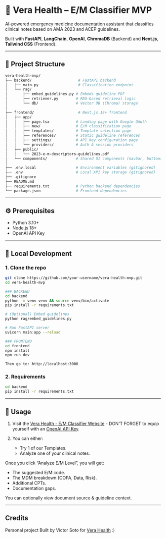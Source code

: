 # 🏥 Vera Health – E/M Classifier MVP

AI-powered emergency medicine documentation assistant that classifies clinical notes based on AMA 2023 and ACEP guidelines. 

Built with **FastAPI**, **LangChain**, **OpenAI**, **ChromaDB** (Backend) and **Next.js**, **Tailwind CSS** (Frontend).

---

## 🔧 Project Structure

```bash
vera-health-mvp/
├── backend/                     # FastAPI backend
│   ├── main.py                  # Classification endpoint
│   └── rag/
│       ├── embed_guidelines.py # Embeds guideline PDF
│       ├── retriever.py        # RAG-based retrieval logic
│       └── db/                 # Vector DB (Chroma) storage
│
├── frontend/                    # Next.js 14+ frontend
│   ├── app/
│   │   ├── page.tsx            # Landing page with Google OAuth
│   │   ├── new/                # E/M classification page
│   │   ├── templates/          # Template selection page
│   │   ├── references/         # Static guideline references
│   │   ├── settings/           # API key configuration page
│   │   └── providers/          # Auth & session providers
│   ├── public/
│   │   └── 2023-e-m-descriptors-guidelines.pdf
│   └── components/             # Shared UI components (navbar, buttons, etc.)
│
├── .env.local                  # Environment variables (gitignored)
├── .env                        # Local API key storage (gitignored)
├── .gitignore
├── README.md
├── requirements.txt            # Python backend dependencies
└── package.json                # Frontend dependencies
```

---

## ⚙️ Prerequisites

- Python 3.10+
- Node.js 18+
- OpenAI API Key

---

## 🧪 Local Development

### 1. Clone the repo

```bash
git clone https://github.com/your-username/vera-health-mvp.git
cd vera-health-mvp

### BACKEND
cd backend
python -m venv venv && source venv/bin/activate
pip install -r requirements.txt

# (Optional) Embed guidelines
python rag/embed_guidelines.py

# Run FastAPI server
uvicorn main:app --reload

### FRONTEND
cd frontend
npm install
npm run dev

Then go to: http://localhost:3000
```

### 2. Requirements

```bash
cd backend
pip install -r requirements.txt
```

---

## 🔑 Usage
1. Visit the [Vera Health - E/M Classifier Website](https://vera-health-mvp-soto.vercel.app/) - DON'T FORGET to equip yourself with an [OpenAI API Key](https://platform.openai.com/api-keys).

2. You can either:
   - Try 1 of our Templates.
   - Analyze one of your clinical notes.


Once you click “Analyze E/M Level”, you will get:
- The suggested E/M code.
- The MDM breakdown (COPA, Data, Risk).
- Additional CPTs.
- Documentation gaps.

You can optionally view document source & guideline context.

---

## Credits
Personal project
Built by Victor Soto for [Vera Health](https://www.vera-health.ai/) :)
